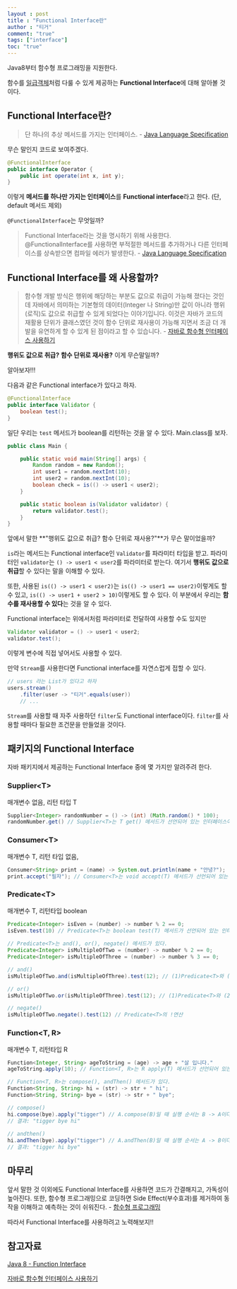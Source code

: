 ```yaml
---
layout : post
title : "Functional Interface란"
author : "티거"
comment: "true"
tags: ["interface"]
toc: "true"
---
```


Java8부터 함수형 프로그래밍을 지원한다.

함수를 [일급객체]([https://medium.com/@lazysoul/functional-programming-%EC%97%90%EC%84%9C-1%EA%B8%89-%EA%B0%9D%EC%B2%B4%EB%9E%80-ba1aeb048059](https://medium.com/@lazysoul/functional-programming-에서-1급-객체란-ba1aeb048059))처럼 다룰 수 있게 제공하는 **Functional Interface**에 대해 알아볼 것이다.

## Functional Interface란?

> 단 하나의 추상 메서드를 가지는 인터페이스. - [Java Language Specification](https://docs.oracle.com/javase/specs/jls/se8/html/jls-9.html#jls-9.8)

무슨 말인지 코드로 보여주겠다.

```java
@FunctionalInterface
public interface Operator {
    public int operate(int x, int y);
}
```

이렇게 **메서드를 하나만 가지는 인터페이스**를 **Functional interface**라고 한다. (단, default 메서드 제외)

`@FunctionalInterface`는 무엇일까?

> Functional Interface라는 것을 명시하기 위해 사용한다. @FunctionalInterface를 사용하면 부적절한 메서드를 추가하거나 다른 인터페이스를 상속받으면 컴파일 에러가 발생한다. - [Java Language Specification](https://docs.oracle.com/javase/specs/jls/se8/html/jls-9.html#jls-9.6.4.9)

## Functional Interface를 왜 사용할까?

> 함수형 개발 방식은 행위에 해당하는 부분도 값으로 취급이 가능해 졌다는 것인데 자바에서 의미하는 기본형의 데이터(Integer 나 String)만 값이 아니라 행위(로직)도 값으로 취급할 수 있게 되었다는 이야기입니다. 이것은 자바가 코드의 재활용 단위가 클래스였던 것이 함수 단위로 재사용이 가능해 지면서 조금 더 개발을 유연하게 할 수 있게 된 점이라고 할 수 있습니다. - [자바로 함수형 인터페이스 사용하기](https://jogeum.net/18)

**행위도 값으로 취급?** **함수 단위로 재사용?** 이게 무슨말일까?

알아보자!!!

다음과 같은 Functional interface가 있다고 하자.

```java
@FunctionalInterface
public interface Validator {
    boolean test();
}
```

일단 우리는 `test` 메서드가 boolean를 리턴하는 것을 알 수 있다. Main.class를 보자.

```java
public class Main {

    public static void main(String[] args) {
        Random random = new Random();
        int user1 = random.nextInt(10);
        int user2 = random.nextInt(10);
        boolean check = is(() -> user1 < user2);
    }

    public static boolean is(Validator validator) {
        return validator.test();
    }
}
```

앞에서 말한 **"행위도 값으로 취급? 함수 단위로 재사용?"**가 무슨 말이었을까?

`is`라는 메서드는 Functional interface인 `Validator`를 파라미터 타입을 받고. 파라미터인 `validator`는 `() -> user1 < user2`를 파라미터로 받는다. 여기서 **행위도 값으로 취급**할 수 있다는 말을 이해할 수 있다. 

또한, 사용된 `is(() -> user1 < user2)`는 `is(() -> user1 == user2)`이렇게도 할 수 있고, `is(() -> user1 + user2 > 10)`이렇게도 할 수 있다. 이 부분에서 우리는 **함수를 재사용할 수 있다**는 것을 알 수 있다.

Functional interface는 위에서처럼 파라미터로 전달하여 사용할 수도 있지만

```java
Validator validator = () -> user1 < user2;
validator.test();
```

이렇게 변수에 직접 넣어서도 사용할 수 있다.

만약 `Stream`를 사용한다면 Functional interface를 자연스럽게 접할 수 있다.

```java
// users 라는 List가 있다고 하자
users.stream()
    .filter(user -> "티거".equals(user))
    // ...
```

`Stream`를 사용할 때 자주 사용하던 `filter`도 Functional interface이다.  `filter`를 사용할 때마다 필요한 조건문을 만들었을 것이다.

## 패키지의 Functional Interface

자바 패키지에서 제공하는 Functional Interface 중에 몇 가지만 알려주려 한다.

### Supplier\<T\>

매개변수 없음, 리턴 타입 T

```java
Supplier<Integer> randomNumber = () -> (int) (Math.random() * 100);
randomNumber.get() // Supplier<T>는 T get() 메서드가 선언되어 있는 인터페이스이다.
```

### Consumer\<T\>

매개변수 T, 리턴 타입 없음,

```java
Consumer<String> print = (name) -> System.out.println(name + "안녕?");
print.accept("필자"); // Consumer<T>는 void accept(T) 메서드가 선언되어 있는 인터페이스이다.
```

### Predicate\<T\>

매개변수 T, 리턴타입 boolean

```java
Predicate<Integer> isEven = (number) -> number % 2 == 0;
isEven.test(10) // Predicate<T>는 boolean test(T) 메서드가 선언되어 있는 인터페이스이다.
    
// Predicate<T>는 and(), or(), negate() 메서드가 있다.
Predicate<Integer> isMultipleOfTwo = (number) -> number % 2 == 0;
Predicate<Integer> isMultipleOfThree = (number) -> number % 3 == 0;

// and()
isMultipleOfTwo.and(isMultipleOfThree).test(12); // (1)Predicate<T>와 (2)Predicate<T>의 and 연산

// or()
isMultipleOfTwo.or(isMultipleOfThree).test(12); // (1)Predicate<T>와 (2)Predicate<T>의 or 연산

// negate()
isMultipleOfTwo.negate().test(12) // Predicate<T>의 !연산
```

### Function<T, R>

매개변수 T, 리턴타입 R

```java
Function<Integer, String> ageToString = (age) -> age + "살 입니다."
ageToString.apply(10); // Function<T, R>는 R apply(T) 메서드가 선언되어 있는 인터페이스이다.

// Function<T, R>는 compose(), andThen() 메서드가 있다.
Function<String, String> hi = (str) -> str + " hi";
Function<String, String> bye = (str) -> str + " bye";

// compose()
hi.compose(bye).apply("tigger") // A.compose(B)일 때 실행 순서는 B -> A이다.
// 결과: "tigger bye hi" 
    
// andthen()
hi.andThen(bye).apply("tigger") // A.andThen(B)일 때 실행 순서는 A -> B이다.
// 결과: "tigger hi bye" 
```

## 마무리

앞서 말한 것 이외에도 Functional Interface를 사용하면 코드가 간결해지고, 가독성이 높아진다. 또한, 함수형 프로그래밍으로 코딩하면 Side Effect(부수효과)를 제거하여 동작을 이해하고 예측하는 것이 쉬워진다. - [함수형 프로그래밍](https://junsday.tistory.com/37)

따라서 Functional Interface를 사용하려고 노력해보지!!

## 참고자료

[Java 8 - Function Interface](https://beomseok95.tistory.com/277)

[자바로 함수형 인터페이스 사용하기](https://jogeum.net/18)